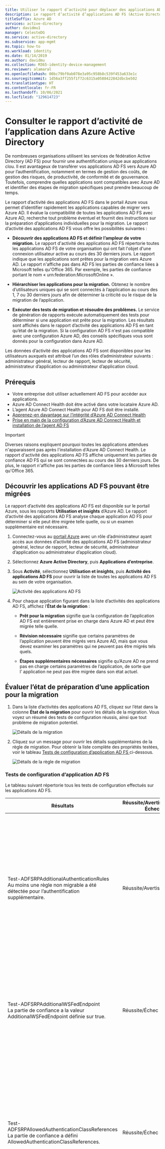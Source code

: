 ```yaml
---
title: Utiliser le rapport d’activité pour déplacer des applications AD FS vers Azure Active Directory
description: Le rapport d’activité d’applications AD FS (Active Directory Federation Services) permet de migrer rapidement des applications d’AD FS vers Azure Active Directory (Azure AD). Cet outil de migration pour AD FS identifie la compatibilité avec Azure AD et fournit des instructions de migration.
titleSuffix: Azure AD
services: active-directory
author: davidmu1
manager: CelesteDG
ms.service: active-directory
ms.subservice: app-mgmt
ms.topic: how-to
ms.workload: identity
ms.date: 01/14/2019
ms.author: davidmu
ms.collection: M365-identity-device-management
ms.reviewer: alamaral
ms.openlocfilehash: 00bc79bf0ab078e3a95c958b8c539f453a633e1c
ms.sourcegitcommit: 1d56a3ff255f1f72c6315a0588422842dbcbe502
ms.translationtype: HT
ms.contentlocale: fr-FR
ms.lasthandoff: 10/06/2021
ms.locfileid: "129614723"
---
```

# <a name="review-the-application-activity-report-in-azure-active-directory"></a>Consulter le rapport d’activité de l’application dans Azure Active Directory

De nombreuses organisations utilisent les services de fédération Active Directory (AD FS) pour fournir une authentification unique aux applications clou. Il est avantageux de transférer vos applications AD FS vers Azure AD pour l’authentification, notamment en termes de gestion des coûts, de gestion des risques, de productivité, de conformité et de gouvernance. Toutefois, comprendre quelles applications sont compatibles avec Azure AD et identifier des étapes de migration spécifiques peut prendre beaucoup de temps.

Le rapport d’activité des applications AD FS  dans le portail Azure vous permet d’identifier rapidement les applications capables de migrer vers Azure AD. Il évalue la compatibilité de toutes les applications AD FS avec Azure AD, recherche tout problème éventuel et fournit des instructions sur la préparation d’applications individuelles pour la migration. Le rapport d’activité des applications AD FS vous offre les possibilités suivantes :

* **Découvrir des applications AD FS et définir l’ampleur de votre migration.** Le rapport d'activité des applications AD FS répertorie toutes les applications AD FS de votre organisation qui ont fait l'objet d'une connexion utilisateur active au cours des 30 derniers jours. Le rapport indique que les applications sont prêtes pour la migration vers Azure AD. Le rapport n'affiche pas dans AD FS les parties de confiance liées à Microsoft telles qu'Office 365. Par exemple, les parties de confiance portant le nom « urn:federation:MicrosoftOnline ».

* **Hiérarchiser les applications pour la migration.** Obtenez le nombre d’utilisateurs uniques qui se sont connectés à l’application au cours des 1, 7 ou 30 derniers jours afin de déterminer la criticité ou le risque de la migration de l’application.
* **Exécuter des tests de migration et résoudre des problèmes.** Le service de génération de rapports exécute automatiquement des tests pour déterminer si une application est prête pour la migration. Les résultats sont affichés dans le rapport d’activité des applications AD FS en tant qu’état de la migration. Si la configuration AD FS n'est pas compatible avec une configuration Azure AD, des conseils spécifiques vous sont donnés pour la configuration dans Azure AD.

Les données d’activité des applications AD FS sont disponibles pour les utilisateurs auxquels est attribué l’un des rôles d’administrateur suivants : administrateur général, lecteur de rapport, lecteur de sécurité, administrateur d’application ou administrateur d’application cloud.

## <a name="prerequisites"></a>Prérequis

* Votre entreprise doit utiliser actuellement AD FS pour accéder aux applications.
* Azure AD Connect Health doit être activé dans votre locataire Azure AD.
* L’agent Azure AD Connect Health pour AD FS doit être installé.
* [Apprenez-en davantage sur l’intégrité d’Azure AD Connect Health](../hybrid/how-to-connect-health-adfs.md)
* [Prise en main de la configuration d’Azure AD Connect Health et installation de l’agent AD FS](../hybrid/how-to-connect-health-agent-install.md)

>[!IMPORTANT]
>Diverses raisons expliquent pourquoi toutes les applications attendues n'apparaissent pas après l'installation d'Azure AD Connect Health. Le rapport d'activité des applications AD FS affiche uniquement les parties de confiance AD ​​FS qui se sont connectées au cours des 30 derniers jours. De plus, le rapport n'affiche pas les parties de confiance liées à Microsoft telles qu'Office 365.

## <a name="discover-ad-fs-applications-that-can-be-migrated"></a>Découvrir les applications AD FS pouvant être migrées

Le rapport d’activité des applications AD FS est disponible sur le portail Azure, sous les rapports **Utilisation et insights** d’Azure AD. Le rapport d’activité des applications AD FS analyse chaque application AD FS pour déterminer si elle peut être migrée telle quelle, ou si un examen supplémentaire est nécessaire.

1. Connectez-vous au [portail Azure](https://portal.azure.com) avec un rôle d’administrateur ayant accès aux données d’activité des applications AD FS (administrateur général, lecteur de rapport, lecteur de sécurité, administrateur d’application ou administrateur d’application cloud).

2. Sélectionnez **Azure Active Directory**, puis **Applications d’entreprise**.

3. Sous **Activité**, sélectionnez **Utilisation et insights**, puis **Activité des applications AD FS** pour ouvrir la liste de toutes les applications AD FS au sein de votre organisation.

   ![Activité des applications AD FS](media/migrate-adfs-application-activity/adfs-application-activity.png)

4. Pour chaque application figurant dans la liste d’activités des applications AD FS, affichez l’**État de la migration** :

   * **Prêt pour la migration** signifie que la configuration de l’application AD FS est entièrement prise en charge dans Azure AD et peut être migrée telle quelle.

   * **Révision nécessaire** signifie que certains paramètres de l’application peuvent être migrés vers Azure AD, mais que vous devez examiner les paramètres qui ne peuvent pas être migrés tels quels.

   * **Étapes supplémentaires nécessaires** signifie qu’Azure AD ne prend pas en charge certains paramètres de l’application, de sorte que l’ application ne peut pas être migrée dans son état actuel.

## <a name="evaluate-the-readiness-of-an-application-for-migration"></a>Évaluer l’état de préparation d’une application pour la migration

1. Dans la liste d’activités des applications AD FS, cliquez sur l’état dans la colonne **État de la migration** pour ouvrir les détails de la migration. Vous voyez un résumé des tests de configuration réussis, ainsi que tout problème de migration potentiel.

   ![Détails de la migration](media/migrate-adfs-application-activity/migration-details.png)

2. Cliquez sur un message pour ouvrir les détails supplémentaires de la règle de migration. Pour obtenir la liste complète des propriétés testées, voir le tableau [ Tests de configuration d’application AD FS ](#ad-fs-application-configuration-tests) ci-dessous.

   ![Détails de la règle de migration](media/migrate-adfs-application-activity/migration-rule-details.png)

### <a name="ad-fs-application-configuration-tests"></a>Tests de configuration d’application AD FS

Le tableau suivant répertorie tous les tests de configuration effectués sur les applications AD FS.

|Résultats  |Réussite/Avertissement/Échec  |Description  |
|---------|---------|---------|
|Test-ADFSRPAdditionalAuthenticationRules <br> Au moins une règle non migrable a été détectée pour l’authentification supplémentaire.       | Réussite/Avertissement          | La partie de confiance a des règles pour demander une authentification MFA (authentification multifacteur). Pour passer à Azure AD, convertissez ces règles en stratégies d’accès conditionnel. Si vous utilisez une authentification MFA locale, nous vous recommandons de passer à Azure AD MFA. [En savoir plus sur l’accès conditionnel](../authentication/concept-mfa-howitworks.md).        |
|Test-ADFSRPAdditionalWSFedEndpoint <br> La partie de confiance a la valeur AdditionalWSFedEndpoint définie sur true.       | Réussite/Échec          | La partie de confiance dans AD FS autorise plusieurs points de terminaison d’assertion WS-Fed. Azure AD n’en prend en charge qu’un seul. Si vous êtes dans une situation où cela bloque la migration, [faites-le nous savoir](https://feedback.azure.com/forums/169401-azure-active-directory/suggestions/38695621-allow-multiple-ws-fed-assertion-endpoints).     |
|Test-ADFSRPAllowedAuthenticationClassReferences <br> La partie de confiance a défini AllowedAuthenticationClassReferences.       | Réussite/Échec          | Ce paramètre dans AD FS vous permet de spécifier si l’application est configurée pour autoriser uniquement certains types d’authentification. Nous vous recommandons d’utiliser l’accès conditionnel pour accéder à cette fonctionnalité.  Si vous êtes dans une situation où cela bloque la migration, [faites-le nous savoir](https://feedback.azure.com/forums/169401-azure-active-directory/suggestions/38695672-allow-in-azure-ad-to-specify-certain-authentication).  [En savoir plus sur l’accès conditionnel](../authentication/concept-mfa-howitworks.md).          |
|Test-ADFSRPAlwaysRequireAuthentication <br> AlwaysRequireAuthenticationCheckResult      | Réussite/Échec          | Ce paramètre dans AD FS vous permet de spécifier si l’application est configurée pour ignorer les cookies SSO et **Toujours demander l’authentification**. Dans Azure AD, vous pouvez gérer la session d’authentification à l’aide de stratégies d’accès conditionnel pour obtenir un comportement similaire. [En savoir plus sur la configuration de la gestion de session d’authentification avec l’accès conditionnel](../conditional-access/howto-conditional-access-session-lifetime.md).          |
|Test-ADFSRPAutoUpdateEnabled <br> La partie de confiance a la valeur AutoUpdateEnabled définie sur true       | Réussite/Avertissement          | Ce paramètre dans AD FS vous permet de spécifier si AD FS est configuré pour mettre à jour automatiquement l’application en fonction des changements apportés aux métadonnées de fédération. Si Azure AD ne prend pas en charge ce paramètre actuellement, il ne devrait pas bloquer la migration de l’application vers Azure AD.           |
|Test-ADFSRPClaimsProviderName <br> La partie de confiance dispose de plusieurs ClaimsProviders activés       | Réussite/Échec          | Ce paramètre dans AD FS appelle les fournisseurs d’identité à partir desquels la partie de confiance accepte les revendications. Dans Azure AD, vous pouvez activer la collaboration externe à l’aide d’Azure AD B2B. [En savoir plus sur Azure AD B2B](../external-identities/what-is-b2b.md).          |
|Test-ADFSRPDelegationAuthorizationRules      | Réussite/Échec          | Des règles d’autorisation de délégation personnalisées sont définies pour l’application. Il s’agit d’un concept WS-Trust pris en charge par Azure AD à l’aide de protocoles d’authentification modernes, par exemple OpenID Connect et OAuth 2.0. [En savoir plus sur la plateforme d’identités Microsoft](../develop/v2-protocols-oidc.md).          |
|Test-ADFSRPImpersonationAuthorizationRules       | Réussite/Avertissement          | Des règles d’autorisation de délégation d’emprunt d’identité personnalisées sont définies pour l’application. Il s’agit d’un concept WS-Trust pris en charge par Azure AD à l’aide de protocoles d’authentification modernes, par exemple OpenID Connect et OAuth 2.0. [En savoir plus sur la plateforme d’identités Microsoft](../develop/v2-protocols-oidc.md).          |
|Test-ADFSRPIssuanceAuthorizationRules <br> Au moins une règle non migrable a été détectée pour IssuanceAuthorization.       | Réussite/Avertissement          | Des règles d’autorisation d’émission personnalisées sont définies pour l’application dans AD FS. Azure AD prend en charge cette fonctionnalité avec un accès conditionnel Azure AD. [En savoir plus sur l’accès conditionnel](../conditional-access/overview.md). <br> Vous pouvez également restreindre l’accès à une application en fonction des utilisateurs ou des groupes affectés à celle-ci. [En savoir plus sur l’affectation de l’accès aux applications à des utilisateurs et des groupes](./assign-user-or-group-access-portal.md).            |
|Test-ADFSRPIssuanceTransformRules <br> Au moins une règle non migrable a été détectée pour IssuanceTransform.       | Réussite/Avertissement          | Des règles de transformation d’émission personnalisées sont définies pour l’application dans AD FS. Azure AD prend en charge la personnalisation des revendications émises dans le jeton. Pour plus d’informations, consultez [Personnaliser des revendications émises dans le jeton SAML pour des applications d’entreprise](../develop/active-directory-saml-claims-customization.md).           |
|Test-ADFSRPMonitoringEnabled <br> La partie de confiance a la valeur MonitoringEnabled définie sur true.       | Réussite/Avertissement          | Ce paramètre dans AD FS vous permet de spécifier si AD FS est configuré pour mettre à jour automatiquement l’application en fonction des changements apportés aux métadonnées de fédération. Si Azure AD ne prend pas en charge ce paramètre actuellement, il ne devrait pas bloquer la migration de l’application vers Azure AD.           |
|Test-ADFSRPNotBeforeSkew <br> NotBeforeSkewCheckResult      | Réussite/Avertissement          | AD FS autorise une asymétrie temporelle basé sur les heures NotBefore et NotOnOrAfter dans le jeton SAML. Azure AD le gère automatiquement par défaut.          |
|Test-ADFSRPRequestMFAFromClaimsProviders <br> La partie de confiance a la valeur RequestMFAFromClaimsProviders définie sur true.       | Réussite/Avertissement          | Ce paramètre dans AD FS détermine le comportement de l’authentification MFA quand l’utilisateur provient d’un autre fournisseur de revendications. Dans Azure AD, vous pouvez activer la collaboration externe à l’aide d’Azure AD B2B. Vous pouvez ensuite appliquer des stratégies d’accès conditionnel pour protéger l’accès invité. En savoir plus sur [Azure AD B2B](../external-identities/what-is-b2b.md) et l’[accès conditionnel](../conditional-access/overview.md).          |
|Test-ADFSRPSignedSamlRequestsRequired <br> La partie de confiance a la valeur SignedSamlRequestsRequired définie sur true       | Réussite/Échec          | L’application est configurée dans AD FS pour vérifier la signature de la demande SAML. Azure AD accepte une demande SAML signée. Toutefois, il ne vérifie pas la signature. Azure AD dispose de différentes méthodes de protection contre les appels malveillants. Par exemple, Azure AD utilise les URL de réponse configurées dans l’application pour valider la demande SAML. Azure AD envoie uniquement un jeton aux URL de réponse configurées pour l’application. Si vous êtes dans une situation où cela bloque la migration, [faites-le nous savoir](https://feedback.azure.com/forums/169401-azure-active-directory/suggestions/13394589-saml-signature).          |
|Test-ADFSRPTokenLifetime <br> TokenLifetimeCheckResult        | Réussite/Avertissement         | L’application est configurée pour une durée de vie de jeton personnalisée. La valeur par défaut pour AD FS est une heure. Azure AD prend en charge cette fonctionnalité avec un accès conditionnel. Pour plus d’informations, voir [Configurer la gestion de session d’authentification avec l’accès conditionnel](../conditional-access/howto-conditional-access-session-lifetime.md).          |
|La partie de confiance est configurée pour chiffrer les revendications. Azure AD prend cela en charge       | Réussite          | Avec Azure AD, vous pouvez chiffrer le jeton envoyé à l’application. Pour en savoir plus, voir [Configurer le chiffrement des jetons SAML Azure AD](./howto-saml-token-encryption.md).          |
|EncryptedNameIdRequiredCheckResult      | Réussite/Échec          | L’application est configurée pour chiffrer la revendication nameID dans le jeton SAML. Avec Azure AD, vous pouvez chiffrer l’intégralité du jeton envoyé à l’application. Le chiffrement de revendications spécifiques n’est pas encore pris en charge. Pour en savoir plus, voir [Configurer le chiffrement des jetons SAML Azure AD](./howto-saml-token-encryption.md).         |

## <a name="check-the-results-of-claim-rule-tests"></a>Vérifier les résultats des tests de règle de revendication

Si vous avez configuré une règle de revendication pour l’application dans AD FS, l’expérience fournit une analyse précise pour toutes les règles de revendication. Vous verrez les règles de revendication qui peuvent être déplacées vers Azure AD et celles qui nécessitent un examen plus approfondi.

1. Dans la liste d’activités des applications AD FS, cliquez sur l’état dans la colonne **État de la migration** pour ouvrir les détails de la migration. Vous voyez un résumé des tests de configuration réussis, ainsi que tout problème de migration potentiel.

2. Sur la page **Détails de la règle de migration**, développez les résultats pour afficher des informations détaillées sur les problèmes de migration potentiels et obtenir des conseils supplémentaires. Pour obtenir une liste détaillée de toutes les règles de revendication testées, voir le tableau [Vérifier les résultats des tests de règle de revendication](#check-the-results-of-claim-rule-tests) ci-dessous.

   L’exemple ci-dessous montre les détails de la règle de migration IssuanceTransform. Il répertorie les parties spécifiques de la revendication qui doivent être examinées et traitées avant de pouvoir migrer l’application vers Azure AD.

   ![La règle de migration fournit des instructions supplémentaires](media/migrate-adfs-application-activity/migration-rule-details-guidance.png)

### <a name="claim-rule-tests"></a>Tests de règle de revendication

Le tableau suivant répertorie tous les tests de règle de revendication effectués sur les applications AD FS.

|Propriété  |Description  |
|---------|---------|
|UNSUPPORTED_CONDITION_PARAMETER      | L’instruction de condition utilise des expressions régulières pour évaluer si la revendication correspond à un modèle donné.  Pour obtenir une fonctionnalité similaire dans Azure AD, vous pouvez utiliser une transformation prédéfinie telle que IfEmpty(), StartWith(), Contains() ou autre. Pour plus d’informations, voir [Personnaliser des revendications émises dans le jeton SAML pour des applications d’entreprise](../develop/active-directory-saml-claims-customization.md).          |
|UNSUPPORTED_CONDITION_CLASS      | L’instruction de condition comprend plusieurs conditions qui doivent être évaluées avant d’exécuter l’instruction d’émission. Azure AD peut prendre en charge cette fonctionnalité avec les fonctions de transformation de la revendication dans lesquelles vous pouvez évaluer plusieurs valeurs de revendication.  Pour plus d’informations, voir [Personnaliser des revendications émises dans le jeton SAML pour des applications d’entreprise](../develop/active-directory-saml-claims-customization.md).          |
|UNSUPPORTED_RULE_TYPE      | La règle de revendication n’a pas pu être reconnue. Pour plus d’informations sur la configuration des revendications dans Azure AD, voir [Personnaliser des revendications émises dans le jeton SAML pour des applications d’entreprise](../develop/active-directory-saml-claims-customization.md).          |
|CONDITION_MATCHES_UNSUPPORTED_ISSUER      | L’instruction de condition utilise un émetteur qui n’est pas pris en charge dans Azure AD. Actuellement, Azure AD ne reçoit pas de revendications de magasins autres qu’Active Directory ou Azure AD. Si cela vous empêche de migrer des applications vers Azure AD, [faites-le nous savoir](https://feedback.azure.com/forums/169401-azure-active-directory/suggestions/38695717-allow-to-source-user-attributes-from-external-dire).         |
|UNSUPPORTED_CONDITION_FUNCTION      | L’instruction de condition utilise une fonction d’agrégation pour émettre ou ajouter une revendication, quel que soit le nombre de correspondances.  Dans Azure AD, vous pouvez évaluer l’attribut d’un utilisateur afin de déterminer la valeur à utiliser pour la revendication avec des fonctions telles que IfEmpty(), StartWith() et Contains() entre autres. Pour plus d’informations, voir [Personnaliser des revendications émises dans le jeton SAML pour des applications d’entreprise](../develop/active-directory-saml-claims-customization.md).          |
|RESTRICTED_CLAIM_ISSUED      | L’instruction de condition utilise une revendication restreinte dans Azure AD. Vous pouvez peut-être émettre une revendication restreinte, mais vous ne pouvez pas en modifier la source ou lui appliquer une transformation. Pour plus d’informations, voir [Personnaliser des revendications émises dans des jetons pour une application spécifique dans Azure AD](../develop/active-directory-claims-mapping.md).          |
|EXTERNAL_ATTRIBUTE_STORE      | La déclaration d’émission utilise un magasin d’attributs différent d’Active Directory. Actuellement, Azure AD ne reçoit pas de revendications de magasins autres qu’Active Directory ou Azure AD. Si cela vous empêche de migrer des applications vers Azure AD, [faites-le nous savoir](https://feedback.azure.com/forums/169401-azure-active-directory/suggestions/38695717-allow-to-source-user-attributes-from-external-dire).          |
|UNSUPPORTED_ISSUANCE_CLASS      | La déclaration d’émission utilise ADD pour ajouter des revendications à l’ensemble de revendications entrantes. Dans Azure AD, vous pouvez le configurer en tant que transformations de revendications multiples.  Pour plus d’informations, voir [Personnaliser des revendications émises dans le jeton SAML pour des applications d’entreprise](../develop/active-directory-claims-mapping.md).         |
|UNSUPPORTED_ISSUANCE_TRANSFORMATION      | La déclaration d’émission utilise des expressions régulières pour transformer la valeur de la revendication à émettre. Pour obtenir une fonctionnalité similaire dans Azure AD, vous pouvez utiliser une transformation prédéfinie telle que Extract(), Trim(), ToLower ou autre. Pour plus d’informations, voir [Personnaliser des revendications émises dans le jeton SAML pour des applications d’entreprise](../develop/active-directory-saml-claims-customization.md).          |

## <a name="troubleshooting"></a>Dépannage

### <a name="cant-see-all-my-ad-fs-applications-in-the-report"></a>Le rapport n'affiche pas toutes mes applications AD FS

 Si vous avez installé le service Azure AD Connect Health mais que l'invite d'installation de celui-ci apparaît toujours ou que le rapport n'affiche pas toutes vos applications AD FS, il se peut que vous n'ayez pas d'applications AD FS actives ou que vos applications AD FS soient des applications Microsoft.

 Le rapport d'activité des applications AD FS répertorie toutes les applications AD FS de votre organisation qui ont fait l'objet d'une connexion utilisateur active au cours des 30 derniers jours. En outre, le rapport n'affiche pas dans AD FS les parties de confiance liées à Microsoft telles qu'Office 365. Par exemple, les parties de confiance portant le nom « urn:federation:MicrosoftOnline », « microsoftonline » ou « microsoft:winhello:cert:prov:server » n'apparaissent pas dans la liste.

## <a name="next-steps"></a>Étapes suivantes

* [Vidéo : Utilisation du rapport d’activité AD FS pour migrer une application](https://www.youtube.com/watch?v=OThlTA239lU)
* [Gestion des applications avec Azure Active Directory](what-is-application-management.md)
* [Gérer l’accès aux applications](what-is-access-management.md)
* [Fédération avec Azure AD Connect](../hybrid/how-to-connect-fed-whatis.md)
